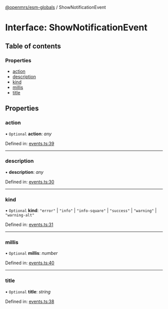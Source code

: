 [@openmrs/esm-globals](../API.md) / ShowNotificationEvent

# Interface: ShowNotificationEvent

## Table of contents

### Properties

- [action](shownotificationevent.md#action)
- [description](shownotificationevent.md#description)
- [kind](shownotificationevent.md#kind)
- [millis](shownotificationevent.md#millis)
- [title](shownotificationevent.md#title)

## Properties

### action

• `Optional` **action**: *any*

Defined in: [events.ts:39](https://github.com/openmrs/openmrs-esm-core/blob/master/packages/framework/esm-globals/src/events.ts#L39)

___

### description

• **description**: *any*

Defined in: [events.ts:30](https://github.com/openmrs/openmrs-esm-core/blob/master/packages/framework/esm-globals/src/events.ts#L30)

___

### kind

• `Optional` **kind**: ``"error"`` \| ``"info"`` \| ``"info-square"`` \| ``"success"`` \| ``"warning"`` \| ``"warning-alt"``

Defined in: [events.ts:31](https://github.com/openmrs/openmrs-esm-core/blob/master/packages/framework/esm-globals/src/events.ts#L31)

___

### millis

• `Optional` **millis**: *number*

Defined in: [events.ts:40](https://github.com/openmrs/openmrs-esm-core/blob/master/packages/framework/esm-globals/src/events.ts#L40)

___

### title

• `Optional` **title**: *string*

Defined in: [events.ts:38](https://github.com/openmrs/openmrs-esm-core/blob/master/packages/framework/esm-globals/src/events.ts#L38)
